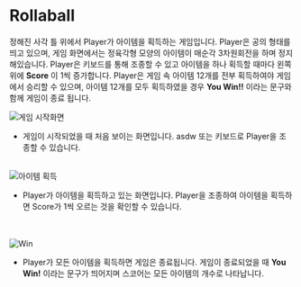 # Rollaball

정해진 사각 틀 위에서 Player가 아이템을 획득하는 게임입니다. Player은 공의 형태를 띄고 있으며, 게임 화면에서는 정육각형 모양의 아이템이 매순각 3차원회전을 하며 정지해있습니다. Player은 키보드를 통해 조종할 수 있고 아이템을 하나 획득할 때마다 왼쪽 위에 **Score** 이 1씩 증가합니다. Player은 게임 속 아이템 12개를 전부 획득하여야 게임에서 승리할 수 있으며, 아이템 12개를 모두 획득하였을 경우 **You Win!!** 이라는 문구와 함께 게임이 종료 됩니다.

![게임 시작화면](http://drive.google.com/uc?export=view&id=11vYJwjf_PIJfvhAC2O-id_vf2mqcOkfK)  
* 게임이 시작되었을 때 처음 보이는 화면입니다. asdw 또는 키보드로 Player을 조종할 수 있습니다.  <br>
  <br>
  
  
![아이템 획득](http://drive.google.com/uc?export=view&id=1_XbV350qgqf_S7KKJ7k6kv75H8URl3Tn)
* Player가 아이템을 획득하고 있는 화면입니다. Player을 조종하여 아이템을 획득하면 Score가 1씩 오르는 것을 확인할 수 있습니다.<br>  
  <br>
  
![Win](http://drive.google.com/uc?export=view&id=151LNZ2jaUyxre_hIaDLuAdzygFmjQ8E1)
* Player가 모든 아이템을 획득하면 게임은 종료됩니다. 게임이 종료되었을 때 **You Win!** 이라는 문구가 띄어지며 스코어는 모든 아이템의 개수로 나타납니다.
  
